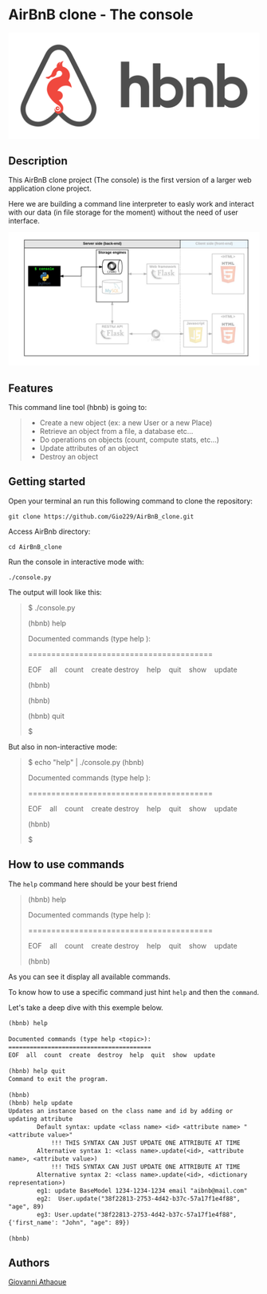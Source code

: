 # AirBnB clone - The console

![](/web_static/images/hbnb_project.png)

## Description

This AirBnB clone project (The console) is the first version of a larger web application clone project.

Here we are building a command line interpreter to easly work and interact with our data (in file storage for the moment) without the need of user interface.

![](/web_static/images/v1.png)

## Features

This command line tool (hbnb) is going to:

> - Create a new object (ex: a new User or a new Place)
> - Retrieve an object from a file, a database etc…
> - Do operations on objects (count, compute stats, etc…)
> - Update attributes of an object
> - Destroy an object

## Getting started

Open your terminal an run this following command to clone the repository:

    git clone https://github.com/Gio229/AirBnB_clone.git

Access AirBnb directory:

    cd AirBnB_clone

Run the console in interactive mode with:

    ./console.py

The output will look like this:

>$ ./console.py
>
>(hbnb) help
>
>Documented commands (type help <topic>):
>
>========================================
>
>EOF &nbsp;&nbsp; all &nbsp;&nbsp; count &nbsp;&nbsp; create  destroy &nbsp;&nbsp; help &nbsp;&nbsp; quit &nbsp;&nbsp; show &nbsp;&nbsp; update
>
>(hbnb) 
>
>(hbnb)
> 
>(hbnb) quit
>
>$

But also in non-interactive mode:

>$ echo "help" | ./console.py
>(hbnb)
>
>Documented commands (type help  <topic>):
>
>========================================
>
>EOF &nbsp;&nbsp; all &nbsp;&nbsp; count &nbsp;&nbsp; create  destroy &nbsp;&nbsp; help &nbsp;&nbsp; quit &nbsp;&nbsp; show &nbsp;&nbsp; update
>
>(hbnb) 
>
>$

## How to use commands

The `help` command here should be your best friend

>
>(hbnb) help
>
>Documented commands (type help <topic>):
>
>========================================
>
>EOF &nbsp;&nbsp; all &nbsp;&nbsp; count &nbsp;&nbsp; create  destroy &nbsp;&nbsp; help &nbsp;&nbsp; quit &nbsp;&nbsp; show &nbsp;&nbsp; update
>
>(hbnb) 
>

As you can see it display all available commands.

To know how to use a specific command just hint `help` and then the `command`.

Let's take a deep dive with this exemple below.

    (hbnb) help

    Documented commands (type help <topic>):
    ========================================
    EOF  all  count  create  destroy  help  quit  show  update

    (hbnb) help quit
    Command to exit the program.
            
    (hbnb) 
    (hbnb) help update
    Updates an instance based on the class name and id by adding or updating attribute
            Default syntax: update <class name> <id> <attribute name> "<attribute value>"
                !!! THIS SYNTAX CAN JUST UPDATE ONE ATTRIBUTE AT TIME
            Alternative syntax 1: <class name>.update(<id>, <attribute name>, <attribute value>)
                !!! THIS SYNTAX CAN JUST UPDATE ONE ATTRIBUTE AT TIME
            Alternative syntax 2: <class name>.update(<id>, <dictionary representation>)
            eg1: update BaseModel 1234-1234-1234 email "aibnb@mail.com"
            eg2:  User.update("38f22813-2753-4d42-b37c-57a17f1e4f88", "age", 89)
            eg3: User.update("38f22813-2753-4d42-b37c-57a17f1e4f88", {'first_name': "John", "age": 89})
            
    (hbnb) 

## Authors
[Giovanni Athaoue](https://github.com/Gio229)